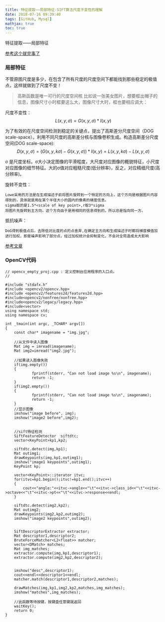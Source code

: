 ```yaml
---
title: 特征提取——局部特征-SIFT算法尺度不变性的理解
date: 2018-07-16 09:39:40
tags: [GitHub, Mysql]
mathjax: true
toc: true
---
```


特征提取——局部特征

<!--more-->
[参考这个就完事了](https://blog.csdn.net/ws_20100/article/details/51122322)

### 局部特征

不管原图尺度是多少，在包含了所有尺度的尺度空间下都能找到那些稳定的极值点，这样就做到了尺度不变！
>高斯函数是唯一可行的尺度空间核
比如说一张美女图片，想要框出帽子的信息，图像尺寸小时框要这么大，图像尺寸大时，框也要相应调大：

尺度不变性：
$$L(x,y,σ)=G(x,y,σ)*I(x,y)$$

为了有效的在尺度空间检测到稳定的关键点，提出了高斯差分尺度空间（DOG scale-space）。利用不同尺度的高斯差分核与图像卷积生成。构造高斯差分尺度空间(DOG scale-space): 
$$D(x,y,σ)=(G(x,y,kσ)-G(x,y,σ))*I(x,y)=L(x,y,kσ)-L(x,y,σ)$$

σ 是尺度坐标。σ大小决定图像的平滑程度，大尺度对应图像的概貌特征，小尺度对应图像的细节特征。大的σ值对应粗糙尺度(低分辨率)，反之，对应精细尺度(高分辨率)。

旋转不变性：
```
Lowe采用的方法是在生成描述子前将图片旋转到一个特定的方向上，这个方向是根据图片内容得到的，具体就是用在某个半径大小的圆内的像素的梯度信息。
sigma取的是1.5*<scale of key point>,r取3*sigma
将图片先旋转到主方向，这个方向由于是用相同的信息得到的，所以总是指向同一方。
```

抵抗噪声：
```
DoG得到极值点后，去除低对比度的点的点舍弃,在确定主方向和生成描述子时都将梯度模值加进行加权，即是噪声影响了部分点，经过加权统计会抑制变化，不会对全局造成太大影响
```

[参考文章](https://blog.csdn.net/u014485485/article/details/78681086?locationNum=1&fps=1)




### OpenCV代码
```
// opencv_empty_proj.cpp : 定义控制台应用程序的入口点。
//
 
#include "stdafx.h"
#include <opencv2/opencv.hpp>
#include <opencv2/features2d/features2d.hpp>
#include<opencv2/nonfree/nonfree.hpp>
#include<opencv2/legacy/legacy.hpp>
#include<vector>
using namespace std;
using namespace cv;
 
int _tmain(int argc, _TCHAR* argv[])
{
    const char* imagename = "img.jpg";
  
    //从文件中读入图像
    Mat img = imread(imagename);
    Mat img2=imread("img2.jpg");
 
    //如果读入图像失败
    if(img.empty())
    {
            fprintf(stderr, "Can not load image %s\n", imagename);
            return -1;
    }
    if(img2.empty())
    {
            fprintf(stderr, "Can not load image %s\n", imagename);
            return -1;
    }
    //显示图像
    imshow("image before", img);
    imshow("image2 before",img2);
     
 
    //sift特征检测
    SiftFeatureDetector  siftdtc;
    vector<KeyPoint>kp1,kp2;
 
    siftdtc.detect(img,kp1);
    Mat outimg1;
    drawKeypoints(img,kp1,outimg1);
    imshow("image1 keypoints",outimg1);
    KeyPoint kp;
 
    vector<KeyPoint>::iterator itvc;
    for(itvc=kp1.begin();itvc!=kp1.end();itvc++)
    {
        cout<<"angle:"<<itvc->angle<<"\t"<<itvc->class_id<<"\t"<<itvc->octave<<"\t"<<itvc->pt<<"\t"<<itvc->response<<endl;
    }
 
    siftdtc.detect(img2,kp2);
    Mat outimg2;
    drawKeypoints(img2,kp2,outimg2);
    imshow("image2 keypoints",outimg2);
 
 
    SiftDescriptorExtractor extractor;
    Mat descriptor1,descriptor2;
    BruteForceMatcher<L2<float>> matcher;
    vector<DMatch> matches;
    Mat img_matches;
    extractor.compute(img,kp1,descriptor1);
    extractor.compute(img2,kp2,descriptor2);
 
 
    imshow("desc",descriptor1);
    cout<<endl<<descriptor1<<endl;
    matcher.match(descriptor1,descriptor2,matches);
 
    drawMatches(img,kp1,img2,kp2,matches,img_matches);
    imshow("matches",img_matches);
 
    //此函数等待按键，按键盘任意键就返回
    waitKey();
    return 0;
}

```